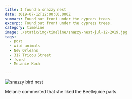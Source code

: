 ```yaml
---
title: I found a snazzy nest
date: 2019-07-12T12:00:00.000Z
summary: Found out front under the cypress trees.
excerpt: Found out front under the cypress trees.
category: timeline
image: ./static/img/timeline/snazzy-nest-jul-12-2019.jpg
tags:
  - post
  - wild animals
  - New Orleans
  - 315 Tricou Street
  - found
  - Melanie Koch

---
```


![snazzy bird nest](/static/img/timeline/snazzy-nest-jul-12-2019.jpg "snazzy bird nest")

Melanie commented that she liked the Beetlejuice parts.